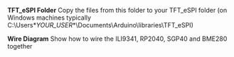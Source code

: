 **TFT_eSPI Folder** 
Copy the files from this folder to your TFT_eSPI folder (on Windows machines typically C:\Users\**YOUR_USER**\Documents\Arduino\libraries\TFT_eSPI)

**Wire Diagram**
Show how to wire the ILI9341, RP2040, SGP40 and BME280 together

